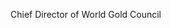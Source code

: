 Chief Director of World Gold Council
<!---
DocAMYMEI/DocAMYMEI is a ✨ special ✨ repository because its `README.md` (this file) appears on your GitHub profile.
You can click the Preview link to take a look at your changes.
--->
